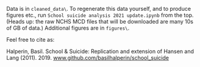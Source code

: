 Data is in `cleaned_data\`. To regenerate this data yourself, and to produce figures etc., run `School suicide analysis 2021 update.ipynb` from the top. (Heads up: the raw NCHS MCD files that will be downloaded are many 10s of GB of data.) Additional figures are in `figures\`.

Feel free to cite as:

Halperin, Basil. School & Suicide: Replication and extension of Hansen and Lang (2011). 2019. www.github.com/basilhalperin/school_suicide
